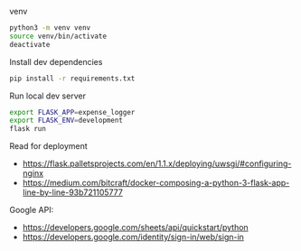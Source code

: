 venv
```bash
python3 -m venv venv
source venv/bin/activate
deactivate
```

Install dev dependencies
```bash
pip install -r requirements.txt
```

Run local dev server
```bash
export FLASK_APP=expense_logger
export FLASK_ENV=development
flask run
```

Read for deployment
- https://flask.palletsprojects.com/en/1.1.x/deploying/uwsgi/#configuring-nginx
- https://medium.com/bitcraft/docker-composing-a-python-3-flask-app-line-by-line-93b721105777

Google API:
- https://developers.google.com/sheets/api/quickstart/python
- https://developers.google.com/identity/sign-in/web/sign-in